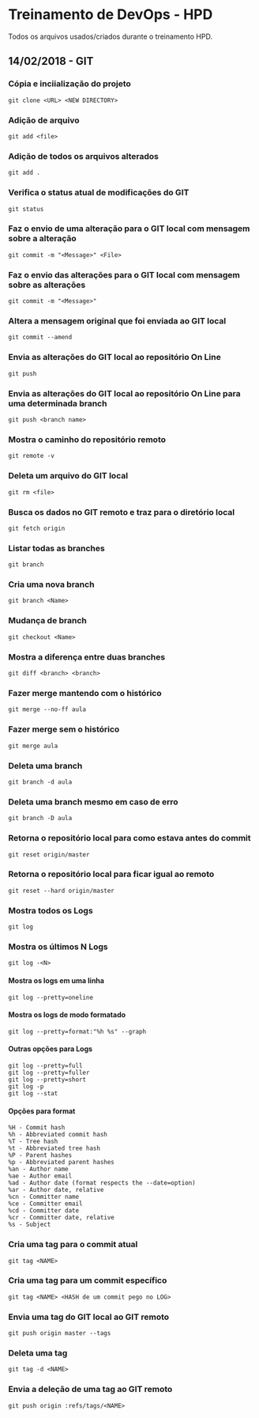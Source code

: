 # Treinamento de DevOps - HPD
Todos os arquivos usados/criados durante o treinamento HPD.


## 14/02/2018 - GIT

### Cópia e inciialização do projeto
```
git clone <URL> <NEW DIRECTORY>
```

### Adição de arquivo
```
git add <file>
```

### Adição de todos os arquivos alterados
```
git add .
```

### Verifica o status atual de modificações do GIT
```
git status
```

### Faz o envio de uma alteração para o GIT local com mensagem sobre a alteração
```
git commit -m "<Message>" <File>
```

### Faz o envio das alterações para o GIT local com mensagem sobre as alterações
```
git commit -m "<Message>"
```

### Altera a mensagem original que foi enviada ao GIT local
```
git commit --amend
```

### Envia as alterações do GIT local ao repositório On Line
```
git push
```

### Envia as alterações do GIT local ao repositório On Line para uma determinada branch
```
git push <branch name>
```

### Mostra o caminho do repositório remoto
```
git remote -v
```

### Deleta um arquivo do GIT local
```
git rm <file>
```

### Busca os dados no GIT remoto e traz para o diretório local
```
git fetch origin
```

### Listar todas as branches
```
git branch
```

### Cria uma nova branch
```
git branch <Name>
```

### Mudança de branch
```
git checkout <Name>
```

### Mostra a diferença entre duas branches
```
git diff <branch> <branch>
```

### Fazer merge mantendo com o histórico
```
git merge --no-ff aula
```

### Fazer merge sem o histórico
```
git merge aula
```

### Deleta uma branch
```
git branch -d aula
```

### Deleta uma branch mesmo em caso de erro
```
git branch -D aula
```

### Retorna o repositório local para como estava antes do commit
```
git reset origin/master
```

### Retorna o repositório local para ficar igual ao remoto
```
git reset --hard origin/master
```

### Mostra todos os Logs
```
git log
```

### Mostra os últimos N Logs
```
git log -<N>
```

#### Mostra os logs em uma linha
```
git log --pretty=oneline
```

#### Mostra os logs de modo formatado
```
git log --pretty=format:"%h %s" --graph
```

#### Outras opções para Logs
```
git log --pretty=full
git log --pretty=fuller
git log --pretty=short
git log -p
git log --stat
```

#### Opções para format
```
%H - Commit hash
%h - Abbreviated commit hash
%T - Tree hash
%t - Abbreviated tree hash
%P - Parent hashes
%p - Abbreviated parent hashes
%an - Author name
%ae - Author email
%ad - Author date (format respects the --date=option)
%ar - Author date, relative
%cn - Committer name
%ce - Committer email
%cd - Committer date
%cr - Committer date, relative
%s - Subject
```

### Cria uma tag para o commit atual
```
git tag <NAME>
```

### Cria uma tag para um commit específico
```
git tag <NAME> <HASH de um commit pego no LOG>
```

### Envia uma tag do GIT local ao GIT remoto
```
git push origin master --tags
```

### Deleta uma tag
```
git tag -d <NAME>
```

### Envia a deleção de uma tag ao GIT remoto
```
git push origin :refs/tags/<NAME>
```
